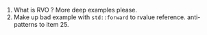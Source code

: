 1. What is RVO ? More deep examples please.
2. Make up bad example with `std::forward` to rvalue reference. anti-patterns to item 25.
